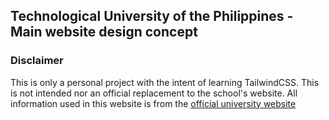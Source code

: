 ## Technological University of the Philippines - Main website design concept

### Disclaimer
This is only a personal project with the intent of learning TailwindCSS. This is not intended nor an official replacement to the school's website. All information used in this website is from the [official university website](tup.edu.ph)

